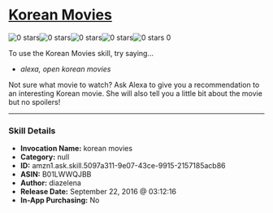 # [Korean Movies](http://alexa.amazon.com/#skills/amzn1.ask.skill.5097a311-9e07-43ce-9915-2157185acb86)
![0 stars](../../images/ic_star_border_black_18dp_1x.png)![0 stars](../../images/ic_star_border_black_18dp_1x.png)![0 stars](../../images/ic_star_border_black_18dp_1x.png)![0 stars](../../images/ic_star_border_black_18dp_1x.png)![0 stars](../../images/ic_star_border_black_18dp_1x.png) 0

To use the Korean Movies skill, try saying...

* *alexa, open korean movies*

Not sure what movie to watch? Ask Alexa to give you a recommendation to an interesting Korean movie. She will also tell you a little bit about the movie but no spoilers!

***

### Skill Details

* **Invocation Name:** korean movies
* **Category:** null
* **ID:** amzn1.ask.skill.5097a311-9e07-43ce-9915-2157185acb86
* **ASIN:** B01LWWQJBB
* **Author:** diazelena
* **Release Date:** September 22, 2016 @ 03:12:16
* **In-App Purchasing:** No

